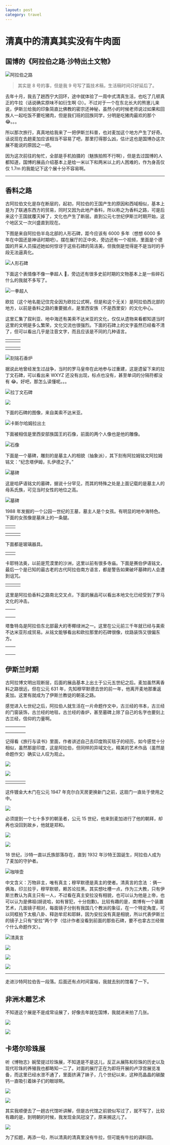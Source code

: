 ```yaml
---
layout: post
category: travel
---
```


# 清真中的清真其实没有牛肉面

## 国博的《阿拉伯之路·沙特出土文物》

![阿拉伯之路](http://ww4.sinaimg.cn/mw690/89d0a2e1gw1fbmhcayxwaj21kw16oqsh.jpg)

> 其实是 8 号的事，但是我 9 号写了篇技术稿，生活稿时间只好延后了。

去年十月，我去了趟西宁大回环，途中就体验了一周中式清真生活，也吃了几顿真正的牛拉（话说确实原味不如衍生啊 😕）。不过对于一个在东北长大的熊崽儿来说，伊斯兰给我的印象简直比佛教的密宗还神秘，虽然小的时候老师说过如果和回族人一起吃饭不要吃猪肉，但是我们班的回族同学，分明是吃猪肉最欢的那个 😂。。。

所以那次旅行，真真地给我来了一把伊斯兰科普，也对麦加这个地方产生了好奇。话说现在去趟麦加应该相当不容易了吧，那里打得那么凶，估计这也是国博办这次展不能说的原因之一吧。

因为这次前往的匆忙，全部是手机拍摄的（魅族拍照不行啊），但是去过国博的人都知道，国博的展品介绍基本上是给一米以下和两米以上的人困难的，作为身高仅仅 1.7m 的我能记下这个展十分不容易啊。

---

## 香料之路

古阿拉伯文化是存在断层的，起初，阿拉伯的王国产生的原因和西域相似，基本上是为了联通东西方的贸易，同时又因为此地产香料，所以称之为香料之路，可是后来这个王国就覆灭掉了，文化也产生了断层。直到公元七世纪伊斯兰时期开始，这个地区又一次兴盛直到现在。

下图是来自阿拉伯半岛北部的人形石碑，距今应该有 6000 多年（想想 6000 多年在中国还是神话时期吧）。摆在展厅的正中央，旁边还有一个视频，里面是个德国的开采人员描述她如何惊讶于这些石碑的简洁美，但我倒是觉得是不是当时的手段无法逼真化。

![人形石碑](http://ww2.sinaimg.cn/mw690/89d0a2e1gw1fbmhc98l33j21kw16oatb.jpg)

下面这个表情像不像一拳超人 🤣，旁边还有很多史前时期的文物基本上是一些碎石什么的我就不多写了。

![一拳超人](http://ww3.sinaimg.cn/mw690/89d0a2e1gw1fbmhc7n6p0j21kw23ub29.jpg)

欧拉（这个地名能记住完全因为欧拉公式啊，但是和这个无关）是阿拉伯西北部的地方，以前是香料之路的重要据点，是里西安族（不是西里安）的文化中心。

这里汇集了叙利亚、地中海还有美索不达米亚的文化，仅仅从遗物来看都知道当时这里的文明是多么繁荣，文化交流也很强烈。下面的石碑上的文字虽然已经看不清了，但可以看出几乎是注音文字，而且应该是不同的几种语言。

<table>
    <tr>
        <td><img src="http://ww1.sinaimg.cn/mw690/89d0a2e1gw1fbmh9kwq4pj21kw16o4ia.jpg" alt=""></td>
        <td><img src="http://ww3.sinaimg.cn/mw690/89d0a2e1gw1fbmh9m9wz5j21kw16oh68.jpg" alt=""></td>
        <td><img src="http://ww3.sinaimg.cn/mw690/89d0a2e1gw1fbmh8ztys2j21kw16o7mx.jpg" alt=""></td>        
    </tr>
</table>

<table>
    <tr>
        <td><img src="http://ww4.sinaimg.cn/mw690/89d0a2e1gw1fbmh9nag8bj21kw16onex.jpg" alt=""></td>
        <td><img src="http://ww4.sinaimg.cn/mw690/89d0a2e1gw1fbmh8eozbjj21kw23ue81.jpg" alt=""></td>        
        <td><img src="http://ww3.sinaimg.cn/mw690/89d0a2e1gw1fbmh8i6wk3j21kw16owy5.jpg" alt=""></td>
    </tr>
</table>

![刻铭石香炉](http://ww1.sinaimg.cn/mw690/89d0a2e1gw1fbmh8bcbskj21kw23u7wh.jpg)

据说此地曾经发生过战争，当时的罗马皇帝在此地参与过重建，这是遗留下来的拉丁文石碑，可以看出来 WXYZ 还没有出现，标点也没有，甚至单词的分隔符都没有 😂。好吧，那怎么读懂呢。。。

![拉丁文石碑](http://ww3.sinaimg.cn/mw690/89d0a2e1gw1fbmh88gcc8j21kw16owzw.jpg)

![](http://ww3.sinaimg.cn/mw690/89d0a2e1gw1fbmh7zoga5j21kw16ok7s.jpg)

下面的石碑的图像，来自美索不达米亚。

![卡斯尔哈姆拉出土](http://ww4.sinaimg.cn/mw690/89d0a2e1gw1fbmh7tys5xj21kw23u4qp.jpg)

下面被相信是里西安部族国王的石像，前面的两个人像也是他的雕像。

![石像](http://ww1.sinaimg.cn/mw690/89d0a2e1gw1fbmh7qh2b7j21kw23ue81.jpg)

下面是一个墓碑，雕刻的是墓主人的相貌（抽象派），其下刻有阿拉姆铭文阿拉姆铭文：“纪念塔伊姆，扎伊德之子。”

![墓碑](http://ww3.sinaimg.cn/mw690/89d0a2e1gw1fbmh7ocofnj21kw23u7wh.jpg)

这是哈萨语铭文的墓碑，据说十分罕见，而其的特殊之处是上面记载的是墓主人的母系氏族，可见当时女性的地位之高。

![墓碑](http://ww4.sinaimg.cn/mw690/89d0a2e1gw1fbmh7nq8tvj21kw23uhdt.jpg)

1988 年发掘的一个公园一世纪的王墓，墓主人是个女孩。有明显的地中海特色。下面的女孩像是墓床上的一条腿。

<table>
    <tr>
        <td><img src="http://ww3.sinaimg.cn/mw690/89d0a2e1gw1fbmh7k26tsj21kw23ux6p.jpg" alt=""></td>
        <td><img src="http://ww4.sinaimg.cn/mw690/89d0a2e1gw1fbmh7hrfgjj21kw23ukjl.jpg" alt=""></td>        
    </tr>
</table>

<table>
    <tr>
        <td><img src="http://ww1.sinaimg.cn/mw690/89d0a2e1gw1fbmh7be29mj21kw23ux6p.jpg" alt=""></td>
        <td><img src="http://ww4.sinaimg.cn/mw690/89d0a2e1gw1fbmh7f951wj21kw23ukjl.jpg" alt=""></td>
        <td><img src="http://ww1.sinaimg.cn/mw690/89d0a2e1gw1fbmh79kltij21kw23uu0x.jpg" alt=""></td>        
    </tr>
</table>

下面都是玻璃器具。

<table>
    <tr>
        <td><img src="http://ww1.sinaimg.cn/mw690/89d0a2e1gw1fbmh74lw02j21kw16ok6h.jpg" alt=""></td>
        <td><img src="http://ww1.sinaimg.cn/mw690/89d0a2e1gw1fbmh732vfnj21kw23u7wh.jpg" alt=""></td>
    </tr>
</table>

卡耶特法奥，以前是荒漠里的沙洲，这里以前有很多寺庙。下面是赛伯伊语铭文，最后一个是已知的最古老的古代阿拉伯南方语言，都是警告如果破坏墓碑的人会遭到诅咒。

<table>
    <tr>
        <td><img src="http://ww4.sinaimg.cn/mw690/89d0a2e1gw1fbmh71cui2j21kw16oh06.jpg" alt=""></td>
        <td><img src="http://ww1.sinaimg.cn/mw690/89d0a2e1gw1fbmh6z4lqxj21kw23u7wh.jpg" alt=""></td>
        <td><img src="http://ww4.sinaimg.cn/mw690/89d0a2e1gw1fbmh70i2obj21kw16o7lu.jpg" alt=""></td>
    </tr>
</table>

这里是阿拉伯香料之路南北交叉点，下面的展品可以看出本地文化已经受到了罗马文化的冲击。

<table>
    <tr>
        <td><img src="http://ww1.sinaimg.cn/mw690/89d0a2e1gw1fbmh6x7o2pj21kw23uqv5.jpg" alt=""></td>
        <td><img src="http://ww4.sinaimg.cn/mw690/89d0a2e1gw1fbmh6p6dj8j21kw23ukjl.jpg" alt=""></td>
    </tr><tr>
        <td><img src="http://ww1.sinaimg.cn/mw690/89d0a2e1gw1fbmh6tgzpmj21kw16odug.jpg" alt=""></td>
        <td><img src="http://ww2.sinaimg.cn/mw690/89d0a2e1gw1fbmh6se50kj21kw16o4eg.jpg" alt=""></td>
    </tr><tr>
        <td><img src="http://ww4.sinaimg.cn/mw690/89d0a2e1gw1fbmh6r0zzzj21kw23u4qp.jpg" alt=""></td>
        <td><img src="http://ww1.sinaimg.cn/mw690/89d0a2e1gw1fbmh6lzvc1j21kw23u4qp.jpg" alt=""></td>
    </tr>
    <tr>
        <td><img src="http://ww2.sinaimg.cn/mw690/89d0a2e1gw1fbmh6jd0pmj21kw16oh1d.jpg" alt=""></td>
        <td><img src="http://ww4.sinaimg.cn/mw690/89d0a2e1gw1fbmh6glzbgj21kw16ok9x.jpg" alt=""></td>
    </tr>
</table>

塔鲁特岛是阿拉伯东北部最大的枣椰绿洲之一。这里在公元前三千年就已经与美索不达米亚形成贸易。从铭文能够看出和欧拉那里的石碑很像，纹路装饰又很偏东方。

<table>
    <tr>
        <td><img src="http://ww1.sinaimg.cn/mw690/89d0a2e1gw1fbmh6f9bwzj21kw23u7wh.jpg" alt=""></td>
        <td><img src="http://ww3.sinaimg.cn/mw690/89d0a2e1gw1fbmh6d641oj21kw23u4qp.jpg" alt=""></td>
    </tr>
    <tr>
        <td><img src="http://ww1.sinaimg.cn/mw690/89d0a2e1gw1fbmh6bbpnrj21kw23uqv5.jpg" alt=""></td>
        <td><img src="http://ww1.sinaimg.cn/mw690/89d0a2e1gw1fbmh68qq79j21kw23ukjl.jpg" alt=""></td>
    </tr>
    <tr>
        <td colspan=2><img src="http://ww3.sinaimg.cn/mw690/89d0a2e1gw1fbmh65rirqj21kw16onn7.jpg" alt=""></td>
    </tr>
    <tr>
        <td><img src="http://ww1.sinaimg.cn/mw690/89d0a2e1gw1fbmh612vkcj21kw23uu0x.jpg" alt=""></td>
        <td><img src="http://ww4.sinaimg.cn/mw690/89d0a2e1gw1fbmh63wjrnj21kw23unpd.jpg" alt=""></td>
    </tr>
</table>

## 伊斯兰时期

古阿拉博文明出现断层，后面的展品基本上出土于公元五世纪之后。麦加虽然离香料之路很远，但在公元 631 年，先知穆罕默德去世的前一年，他离开麦地那重返麦加。这里有就成为了伊斯兰教徒的朝圣之路。

感觉进入七世纪之后，阿拉伯人就生活在一片命题作文中，古兰经的书本，古兰经的门窗装饰，古兰经的地毯，古兰经的香炉，甚至墓碑上除了自己的名字也要刻上古兰经，信仰的力量啊。

<table>
    <tr>
        <td><img src="http://ww3.sinaimg.cn/mw690/89d0a2e1gw1fbmh5ykb26j21kw16ok84.jpg" alt=""></td>
        <td><img src="http://ww1.sinaimg.cn/mw690/89d0a2e1gw1fbmh5xdkpij21kw16oqjj.jpg" alt=""></td>
        <td><img src="http://ww1.sinaimg.cn/mw690/89d0a2e1gw1fbmh5winmtj21kw16o1bl.jpg" alt=""></td>
        <td><img src="http://ww1.sinaimg.cn/mw690/89d0a2e1gw1fbmh5uxjbcj21kw16o7m5.jpg" alt=""></td>
    </tr>
    <tr>
        <td><img src="http://ww1.sinaimg.cn/mw690/89d0a2e1gw1fbmh5lrk51j21kw23u4qp.jpg" alt=""></td>
        <td><img src="http://ww4.sinaimg.cn/mw690/89d0a2e1gw1fbmh5s61p3j21kw23ub29.jpg" alt=""></td>
        <td><img src="http://ww4.sinaimg.cn/mw690/89d0a2e1gw1fbmh5q0zljj21kw23u7wh.jpg" alt=""></td>
        <td><img src="http://ww3.sinaimg.cn/mw690/89d0a2e1gw1fbmh5npu4aj21kw23u7wh.jpg" alt=""></td>
    </tr>
    <tr>
        <td><img src="http://ww3.sinaimg.cn/mw690/89d0a2e1gw1fbmh5hnlwsj21kw23u7wh.jpg" alt=""></td>
        <td><img src="http://ww1.sinaimg.cn/mw690/89d0a2e1gw1fbmh5jx70rj21kw23uhdt.jpg" alt=""></td>
        <td><img src="http://ww4.sinaimg.cn/mw690/89d0a2e1gw1fbmh5755vmj21kw23ukjl.jpg" alt=""></td>
        <td><img src="http://ww2.sinaimg.cn/mw690/89d0a2e1gw1fbmh54zc7mj21kw16o7oc.jpg" alt=""></td>
    </tr>
</table>

记得看《旅行与读书》里面，作者讲述自己去印度购买毯子的经历，如今感觉十分相似，虽然那是印度，这是阿拉伯，但同样的异域文化，精美的艺术作品（虽然是命题作文）确实让人叹为观止。

![](http://ww1.sinaimg.cn/mw690/89d0a2e1gw1fbmh5thoc8j21kw16okdz.jpg)

![](http://ww1.sinaimg.cn/mw690/89d0a2e1gw1fbmh53xkmtj21kw16o4o3.jpg)

<table>
    <tr>
        <td><img src="http://ww3.sinaimg.cn/mw690/89d0a2e1gw1fbmh502hzsj21kw23u7wh.jpg" alt=""></td>
        <td><img src="http://ww1.sinaimg.cn/mw690/89d0a2e1gw1fbmh4y3de7j21kw23ue81.jpg" 
        alt=""></td>
        <td><img src="http://ww1.sinaimg.cn/mw690/89d0a2e1gw1fbmh4vyuvjj21kw23u4qp.jpg" alt=""></td>
        <td><img src="http://ww1.sinaimg.cn/mw690/89d0a2e1gw1fbmh4tv9ryj21kw23ub29.jpg" alt=""></td>
    </tr>
</table>

这件镀金大木门在公元 1947 年克尔白天房更换新门之前，这扇门一直处于使用之中。

![](http://ww3.sinaimg.cn/mw690/89d0a2e1gw1fbmh4py2uaj21kw16oaud.jpg)

必须提到一个七十多岁的朝圣者，公元 15 世纪，他来到麦加进行了他的朝拜，却再也没回到故乡，他就是郑和。

![](http://ww1.sinaimg.cn/mw690/89d0a2e1gw1fbmh4ll56rj21kw16o4mz.jpg)

![](http://ww3.sinaimg.cn/mw690/89d0a2e1gw1fbmh4kot47j21kw23u4qp.jpg)

18 世纪，沙特一直以氏族部落存在，直到 1932 年沙特王国诞生，阿拉伯人成为了麦加的守护者。

![咖啡壶](http://ww3.sinaimg.cn/mw690/89d0a2e1gw1fbmh4e0b97j21kw16ok6a.jpg)

中文含义：万物非主，唯有真主；穆罕默德是真主的使者。清真言的念法 ：俩一俩海，印兰拉乎，穆罕默顿，赖苏论拉黑。其实想吐槽一点，作为三大教，只有伊斯兰教认为真主只有一人，不过看在真主安拉没有相貌，也可以认为他是上帝，也可以认为是佛祖(胡说哈，如有冒犯，十分抱歉)。比较有趣的是，南博有一个装置艺术，几面镜子相对，每面镜子分别有我国几个教派的象征，在一个特定角度，可以同框拍下太极八卦、释迦牟尼和耶稣，因为安拉没有真是相貌，所以代表伊斯兰的镜子上只有“安拉”两个字（估计作者没看到前面的那些石碑，要不也拿古兰经做个什么命题作文）。

![清真言](http://ww4.sinaimg.cn/mw690/89d0a2e1gw1fbmh48qvilj21kw23uhdt.jpg)

![](http://ww1.sinaimg.cn/mw690/89d0a2e1gw1fbmh46ogm1j21kw23u7wh.jpg)

![](http://ww3.sinaimg.cn/mw690/89d0a2e1gw1fbmh44wjfhj21kw23ue81.jpg)

![](http://ww2.sinaimg.cn/mw690/89d0a2e1gw1fbmh42qpzjj21kw23uhdt.jpg)

---

走进沙特阿拉伯告一段落。后面还有点时间富裕，我就去别的馆看了一下。

## 非洲木雕艺术

不知道这个展是不是成常设展了，好像去年就在国博，我就进来拍了几张。

![](http://ww2.sinaimg.cn/mw690/89d0a2e1gw1fbmh3qnwruj21kw16otsg.jpg)

![](http://ww4.sinaimg.cn/mw690/89d0a2e1gw1fbmh3n7w0vj21kw16ok7p.jpg)

## 卡塔尔珍珠展

听《博物志》婉莹提过珍珠展，不知道是不是这儿，反正从展陈和珍珠的历史以及现代珍珠的养殖我也都略知一二了。对面的展厅正在为即将开展的卢浮宫展览准备，而这里已经水泄不通了，里面挤满了妹子，几个世纪以来，这种亮晶晶的碳酸钙一直吸引着妹子们的眼球啊。

![](http://ww1.sinaimg.cn/mw690/89d0a2e1gw1fbmh36rivzj21kw23unpd.jpg)

![](http://ww3.sinaimg.cn/mw690/89d0a2e1gw1fbmh399obhj21kw23ukjl.jpg)

其实我顺便去了一趟古代馆听讲解，但是古代馆之前貌似写过了，就不写了，比较有趣的是，到明朝的时候，我发现金凤冠没了，原来搁这儿了。

![](http://ww4.sinaimg.cn/mw690/89d0a2e1gw1fbmh3ghoofj21kw23ukjl.jpg)

为了扣题，再添一句，所以清真的清真里没有牛拉，但可能有牛拉的调料囧。
